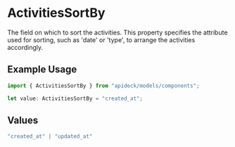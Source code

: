 # ActivitiesSortBy

The field on which to sort the activities. This property specifies the attribute used for sorting, such as 'date' or 'type', to arrange the activities accordingly.

## Example Usage

```typescript
import { ActivitiesSortBy } from "apideck/models/components";

let value: ActivitiesSortBy = "created_at";
```

## Values

```typescript
"created_at" | "updated_at"
```
